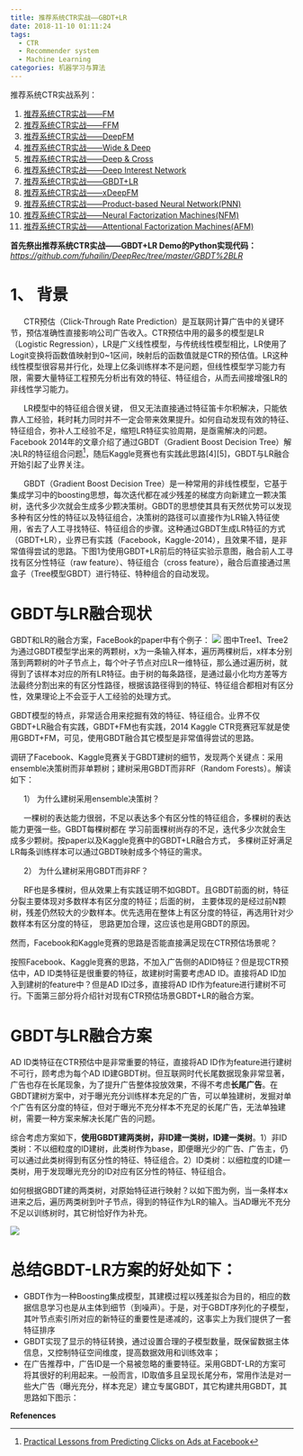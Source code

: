 ```yaml
---
title: 推荐系统CTR实战——GBDT+LR
date: 2018-11-10 01:11:24
tags:
  - CTR
  - Recommender system
  - Machine Learning
categories: 机器学习与算法
---
```


推荐系统CTR实战系列：
 1. [推荐系统CTR实战——FM](https://fuhailin.github.io/%E6%8E%A8%E8%8D%90%E7%B3%BB%E7%BB%9FCTR%E5%AE%9E%E6%88%98%E2%80%94%E2%80%94FM/)
 2. [推荐系统CTR实战——FFM](https://fuhailin.github.io/%E6%8E%A8%E8%8D%90%E7%B3%BB%E7%BB%9FCTR%E5%AE%9E%E6%88%98%E2%80%94%E2%80%94FFM/)
 3. [推荐系统CTR实战——DeepFM](https://fuhailin.github.io/%E6%8E%A8%E8%8D%90%E7%B3%BB%E7%BB%9FCTR%E5%AE%9E%E6%88%98%E2%80%94%E2%80%94DeepFM/)
 4. [推荐系统CTR实战——Wide & Deep](https://fuhailin.github.io/%E6%8E%A8%E8%8D%90%E7%B3%BB%E7%BB%9FCTR%E5%AE%9E%E6%88%98%E2%80%94%E2%80%94Wide-Deep/)
 5. [推荐系统CTR实战——Deep & Cross](https://fuhailin.github.io/%E6%8E%A8%E8%8D%90%E7%B3%BB%E7%BB%9FCTR%E5%AE%9E%E6%88%98%E2%80%94%E2%80%94Deep-Cross/)
 6. [推荐系统CTR实战——Deep Interest Network](https://fuhailin.github.io/%E6%8E%A8%E8%8D%90%E7%B3%BB%E7%BB%9FCTR%E5%AE%9E%E6%88%98%E2%80%94%E2%80%94Deep-Interest-Network/)
 7. [推荐系统CTR实战——GBDT+LR](https://fuhailin.github.io/%E6%8E%A8%E8%8D%90%E7%B3%BB%E7%BB%9FCTR%E5%AE%9E%E6%88%98%E2%80%94%E2%80%94GBDT-LR/)
 8. [推荐系统CTR实战——xDeepFM](https://fuhailin.github.io/%E6%8E%A8%E8%8D%90%E7%B3%BB%E7%BB%9FCTR%E5%AE%9E%E6%88%98%E2%80%94%E2%80%94xDeepFM/)
 9. [推荐系统CTR实战——Product-based Neural Network(PNN)](https://fuhailin.github.io/%E6%8E%A8%E8%8D%90%E7%B3%BB%E7%BB%9FCTR%E5%AE%9E%E6%88%98%E2%80%94%E2%80%94Product-based-Neural-Network-PNN/)
 10. [推荐系统CTR实战——Neural Factorization Machines(NFM)](https://fuhailin.github.io/%E6%8E%A8%E8%8D%90%E7%B3%BB%E7%BB%9FCTR%E5%AE%9E%E6%88%98%E2%80%94%E2%80%94Neural-Factorization-Machines-NFM/)
 11. [推荐系统CTR实战——Attentional Factorization Machines(AFM)](https://fuhailin.github.io/%E6%8E%A8%E8%8D%90%E7%B3%BB%E7%BB%9FCTR%E5%AE%9E%E6%88%98%E2%80%94%E2%80%94Attentional-Factorization-Machines-AFM/)

**首先祭出推荐系统CTR实战——GBDT+LR Demo的Python实现代码：**
*https://github.com/fuhailin/DeepRec/tree/master/GBDT%2BLR*

 # 1、 背景

       CTR预估（Click-Through Rate Prediction）是互联网计算广告中的关键环节，预估准确性直接影响公司广告收入。CTR预估中用的最多的模型是LR（Logistic Regression），LR是广义线性模型，与传统线性模型相比，LR使用了Logit变换将函数值映射到0~1区间，映射后的函数值就是CTR的预估值。LR这种线性模型很容易并行化，处理上亿条训练样本不是问题，但线性模型学习能力有限，需要大量特征工程预先分析出有效的特征、特征组合，从而去间接增强LR的非线性学习能力。

       LR模型中的特征组合很关键， 但又无法直接通过特征笛卡尔积解决，只能依靠人工经验，耗时耗力同时并不一定会带来效果提升。如何自动发现有效的特征、特征组合，弥补人工经验不足，缩短LR特征实验周期，是亟需解决的问题。Facebook 2014年的文章介绍了通过GBDT（Gradient Boost Decision Tree）解决LR的特征组合问题[^1]，随后Kaggle竞赛也有实践此思路[4][5]，GBDT与LR融合开始引起了业界关注。

       GBDT（Gradient Boost Decision Tree）是一种常用的非线性模型，它基于集成学习中的boosting思想，每次迭代都在减少残差的梯度方向新建立一颗决策树，迭代多少次就会生成多少颗决策树。GBDT的思想使其具有天然优势可以发现多种有区分性的特征以及特征组合，决策树的路径可以直接作为LR输入特征使用，省去了人工寻找特征、特征组合的步骤。这种通过GBDT生成LR特征的方式（GBDT+LR），业界已有实践（Facebook，Kaggle-2014），且效果不错，是非常值得尝试的思路。下图1为使用GBDT+LR前后的特征实验示意图，融合前人工寻找有区分性特征（raw feature）、特征组合（cross feature），融合后直接通过黑盒子（Tree模型GBDT）进行特征、特种组合的自动发现。


# GBDT与LR融合现状
GBDT和LR的融合方案，FaceBook的paper中有个例子：
![](/uploads/20150827190225375)
图中Tree1、Tree2为通过GBDT模型学出来的两颗树，x为一条输入样本，遍历两棵树后，x样本分别落到两颗树的叶子节点上，每个叶子节点对应LR一维特征，那么通过遍历树，就得到了该样本对应的所有LR特征。由于树的每条路径，是通过最小化均方差等方法最终分割出来的有区分性路径，根据该路径得到的特征、特征组合都相对有区分性，效果理论上不会亚于人工经验的处理方式。

GBDT模型的特点，非常适合用来挖掘有效的特征、特征组合。业界不仅GBDT+LR融合有实践，GBDT+FM也有实践，2014 Kaggle CTR竞赛冠军就是使用GBDT+FM，可见，使用GBDT融合其它模型是非常值得尝试的思路。

调研了Facebook、Kaggle竞赛关于GBDT建树的细节，发现两个关键点：采用ensemble决策树而非单颗树；建树采用GBDT而非RF（Random Forests）。解读如下：

      1） 为什么建树采用ensemble决策树？

      一棵树的表达能力很弱，不足以表达多个有区分性的特征组合，多棵树的表达能力更强一些。GBDT每棵树都在
      学习前面棵树尚存的不足，迭代多少次就会生成多少颗树。按paper以及Kaggle竞赛中的GBDT+LR融合方式，
      多棵树正好满足LR每条训练样本可以通过GBDT映射成多个特征的需求。

      2） 为什么建树采用GBDT而非RF？

      RF也是多棵树，但从效果上有实践证明不如GBDT。且GBDT前面的树，特征分裂主要体现对多数样本有区分度的特征；后面的树，
      主要体现的是经过前N颗树，残差仍然较大的少数样本。优先选用在整体上有区分度的特征，再选用针对少数样本有区分度的特征，
      思路更加合理，这应该也是用GBDT的原因。

然而，Facebook和Kaggle竞赛的思路是否能直接满足现在CTR预估场景呢？

按照Facebook、Kaggle竞赛的思路，不加入广告侧的ADID特征？但是现CTR预估中，AD ID类特征是很重要的特征，故建树时需要考虑AD ID。直接将AD ID加入到建树的feature中？但是AD ID过多，直接将AD ID作为feature进行建树不可行。下面第三部分将介绍针对现有CTR预估场景GBDT+LR的融合方案。

# GBDT与LR融合方案

AD ID类特征在CTR预估中是非常重要的特征，直接将AD ID作为feature进行建树不可行，顾考虑为每个AD ID建GBDT树。但互联网时代长尾数据现象非常显著，广告也存在长尾现象，为了提升广告整体投放效果，不得不考虑**长尾广告**。在GBDT建树方案中，对于曝光充分训练样本充足的广告，可以单独建树，发掘对单个广告有区分度的特征，但对于曝光不充分样本不充足的长尾广告，无法单独建树，需要一种方案来解决长尾广告的问题。

综合考虑方案如下，**使用GBDT建两类树，非ID建一类树，ID建一类树**。1）非ID类树：不以细粒度的ID建树，此类树作为base，即便曝光少的广告、广告主，仍可以通过此类树得到有区分性的特征、特征组合。2）ID类树：以细粒度的ID建一类树，用于发现曝光充分的ID对应有区分性的特征、特征组合。

如何根据GBDT建的两类树，对原始特征进行映射？以如下图为例，当一条样本x进来之后，遍历两类树到叶子节点，得到的特征作为LR的输入。当AD曝光不充分不足以训练树时，其它树恰好作为补充。

![](https://raw.githubusercontent.com/PnYuan/Practice-of-Machine-Learning/master/imgs/Kaggle_CTR/gbdt-lr/gbdt-lr_ad-id.png)


# 总结GBDT-LR方案的好处如下：
 - GBDT作为一种Boosting集成模型，其建模过程以残差拟合为目的，相应的数据信息学习也是从主体到细节（到噪声）。于是，对于GBDT序列化的子模型，其叶节点索引所对应的新特征的重要性是递减的，这事实上为我们提供了一套特征排序
 - GBDT实现了显示的特征转换，通过设置合理的子模型数量，既保留数据主体信息，又控制特征空间维度，提高数据效用和训练效率；
 - 在广告推荐中，广告ID是一个易被忽略的重要特征。采用GBDT-LR的方案可将其很好的利用起来。一般而言，ID取值多且呈现长尾分布，常用作法是对一些大广告（曝光充分，样本充足）建立专属GBDT，其它构建共用GBDT，其思路如下图示：


**Refenences**

[^1]: [Practical Lessons from Predicting Clicks on Ads at Facebook](http://quinonero.net/Publications/predicting-clicks-facebook.pdf)
[^2]: [duboya/CTR-Prediction|Github](https://github.com/duboya/CTR-Prediction/tree/46c303986ec57092d9eb4478a3583fa019d18efd/Algorithm%20Practice/GBDT%20%2B%20LR)
[^3]: [Kaggle滑水 - CTR预估（GBDT-LR）](https://pnyuan.github.io/blog/ml_practice/Kaggle%E6%BB%91%E6%B0%B4%20-%20CTR%E9%A2%84%E4%BC%B0%EF%BC%88GBDT-LR%EF%BC%89/)
[^4]: [Practical Lessons from Predicting Clicks on Ads at Facebook (GBDT + LR) 模型實踐](https://www.itread01.com/content/1546797307.html)
[^5]: [CTR预估中GBDT与LR融合方案|CSDN](https://blog.csdn.net/lilyth_lilyth/article/details/48032119)
[^6]: [推荐系统遇上深度学习(十)--GBDT+LR融合方案实战|简书](https://www.jianshu.com/p/96173f2c2fb4)
[^7]: [GBDT+LR算法解析及Python实现](https://www.cnblogs.com/wkang/p/9657032.html)
